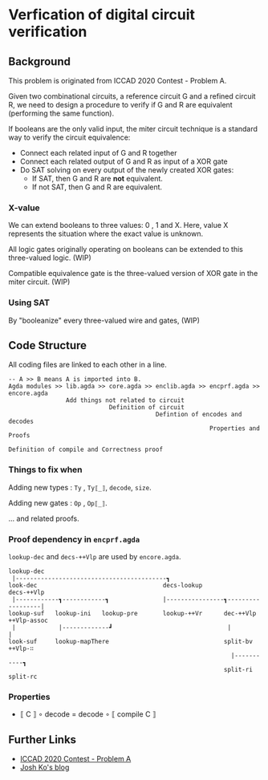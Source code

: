 # Verfication of digital circuit verification
## Background
This problem is originated from ICCAD 2020 Contest - Problem A.

Given two combinational circuits, a reference circuit G and a refined circuit R, we need to design a procedure to verify if G and R are equivalent (performing the same function).

If booleans are the only valid input, the miter circuit technique is a standard way to verify the circuit equivalence:
- Connect each related input of G and R together
- Connect each related output of G and R as input of a XOR gate
- Do SAT solving on every output of the newly created XOR gates:
  - If SAT, then G and R are **not** equivalent.
  - If not SAT, then G and R are equivalent.

### X-value
We can extend booleans to three values: 0 , 1 and X.
Here, value X represents the situation where the exact value is unknown.

All logic gates originally operating on booleans can be extended to this three-valued logic.
(WIP)

Compatible equivalence gate is the three-valued version of XOR gate in the miter circuit.
(WIP)

### Using SAT
By "booleanize" every three-valued wire and gates,
(WIP)

## Code Structure
All coding files are linked to each other in a line.
```
-- A >> B means A is imported into B.
Agda modules >> lib.agda >> core.agda >> enclib.agda >> encprf.agda >> encore.agda
                Add things not related to circuit
                            Definition of circuit
                                         Defintion of encodes and decodes
                                                        Properties and Proofs
                                                                       Definition of compile and Correctness proof
```
### Things to fix when
Adding new types : ```Ty``` , ```Ty⟦_⟧```, ```decode```, ```size```.

Adding new gates : ```Op``` , ```Op⟦_⟧```.

... and related proofs.

### Proof dependency in ```encprf.agda```
```lookup-dec``` and ```decs-++Vlp``` are used by ```encore.agda```.
```
lookup-dec
 |------------------------------------------┓
look-dec                                   decs-lookup                         decs-++Vlp
 |------------┓------------┓               |----------------┓------------------|
lookup-suf   lookup-ini   lookup-pre       lookup-++Vr      dec-++Vlp          ++Vlp-assoc
 |            |-------------┛                                |                  |
look-suf     lookup-mapThere                                split-bv           ++Vlp-∷
                                                              |-----------┓
                                                            split-ri     split-rc
```
### Properties
- ⟦ C ⟧ ∘ decode = decode ∘ ⟦ compile C ⟧

## Further Links
- [ ICCAD 2020 Contest - Problem A ](http://iccad-contest.org/2020/Problem_A/20200618_cad_contest_problem_a.pdf)
- [ Josh Ko's blog ](https://josh-hs-ko.github.io/blog/0009/)
